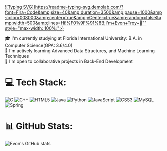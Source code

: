 [![Typing SVG](https://readme-typing-svg.demolab.com/?font=Fira+Code&amp;size=40&amp;duration=3500&amp;pause=1000&amp;color=008000&amp;center=true&amp;vCenter=true&amp;random=false&amp;width=500&amp;lines=Hi!%F0%9F%91%8B;I'm+Evon+Troy+👋"" style="max-width: 100%;">)](https://git.io/typing-svg)

🎓 I'm currently studying at Florida International University: B.A. in Computer Science(GPA: 3.6/4.0)<br/>
🌱 I'm actively learning Advanced Data Structures, and Machine Learning Techniques<br/>
👯 I'm open to collaborative projects in Back-End Development<br/>

# 💻 Tech Stack:
![C](https://img.shields.io/badge/c-%2300599C.svg?style=for-the-badge&logo=c&logoColor=white) ![C++](https://img.shields.io/badge/c++-%2300599C.svg?style=for-the-badge&logo=c%2B%2B&logoColor=white) ![HTML5](https://img.shields.io/badge/html5-%23E34F26.svg?style=for-the-badge&logo=html5&logoColor=white) ![Java](https://img.shields.io/badge/java-%23ED8B00.svg?style=for-the-badge&logo=openjdk&logoColor=white) ![Python](https://img.shields.io/badge/python-3670A0?style=for-the-badge&logo=python&logoColor=ffdd54) ![JavaScript](https://img.shields.io/badge/javascript-%23323330.svg?style=for-the-badge&logo=javascript&logoColor=%23F7DF1E) ![CSS3](https://img.shields.io/badge/css3-%231572B6.svg?style=for-the-badge&logo=css3&logoColor=white) ![MySQL](https://img.shields.io/badge/mysql-%2300000f.svg?style=for-the-badge&logo=mysql&logoColor=white) ![Spring](https://img.shields.io/badge/spring-%236DB33F.svg?style=for-the-badge&logo=spring&logoColor=white)


# 📊 GitHub Stats:
<!--GitHub stats -->
![Evon's GitHub stats](https://github-readme-stats.vercel.app/api?username=evon-troy-codes&show_icons=true&theme=transparent)



